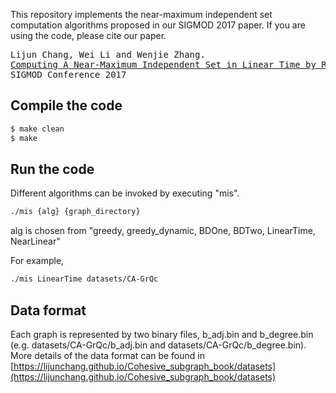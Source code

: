 This repository implements the near-maximum independent set computation algorithms proposed in our SIGMOD 2017 paper. If you are using the code, please cite our paper.
<pre>
Lijun Chang, Wei Li and Wenjie Zhang.
<a href="pdf/sigmod2017.pdf">Computing A Near-Maximum Independent Set in Linear Time by Reducing-Peeling.</a>
SIGMOD Conference 2017
</pre>

## Compile the code
```sh
$ make clean
$ make
```

## Run the code
Different algorithms can be invoked by executing "mis".
```sh
./mis {alg} {graph_directory}
```
alg is chosen from "greedy, greedy_dynamic, BDOne, BDTwo, LinearTime, NearLinear"

For example,
```sh
./mis LinearTime datasets/CA-GrQc
```

## Data format
Each graph is represented by two binary files, b_adj.bin and b_degree.bin (e.g. datasets/CA-GrQc/b_adj.bin and datasets/CA-GrQc/b_degree.bin). More details of the data format can be found in [https://lijunchang.github.io/Cohesive_subgraph_book/datasets](https://lijunchang.github.io/Cohesive_subgraph_book/datasets)
